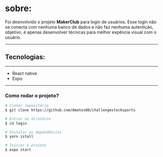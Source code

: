 # sobre:

Foi desnvolvido o projeto **MakerClub**  para login de usuários. Esse login não se conecta com nenhuma banco de dados e não faz nenhuma autentição, objetivo, é apenas desenvolver técnicas para melhor expência visual com o usuário.

---

## Tecnologias:

---

- React native
- Expo

---

### Como rodar o projeto?

```bash
# Clonar repositório
$ git clone https://github.com/Amatos00/challengestocksports

# Entrar no diretório
$ cd login

# Instalar as dependências
$ yarn istall

# Iniciar o projeto
$ expo start

